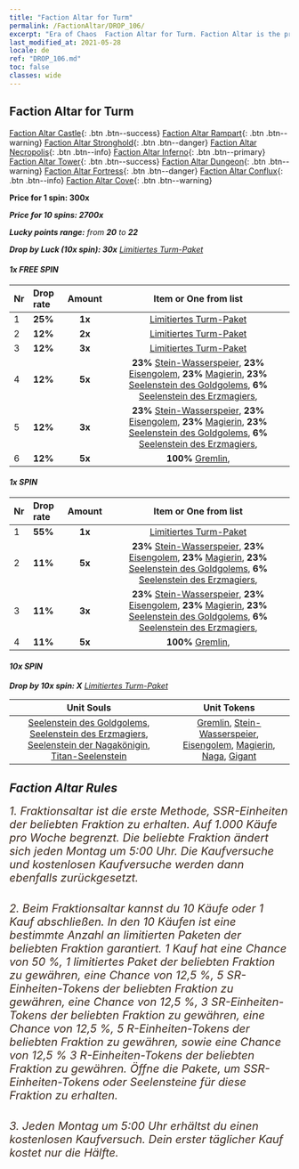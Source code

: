```yaml
---
title: "Faction Altar for Turm"
permalink: /FactionAltar/DROP_106/
excerpt: "Era of Chaos  Faction Altar for Turm. Faction Altar is the primary method for obtaining SSR units from the popular faction. Limited to 1,000 purchases each week. The popular faction changes at 05:00 every Monday. Purchase attempts and free purchase attempts will also reset then."
last_modified_at: 2021-05-28
locale: de
ref: "DROP_106.md"
toc: false
classes: wide
---
```


##  Faction Altar for **Turm**

  [Faction Altar Castle](/de/FactionAltar/DROP_101/){: .btn .btn--success} [Faction Altar Rampart](/de/FactionAltar/DROP_102/){: .btn .btn--warning} [Faction Altar Stronghold](/de/FactionAltar/DROP_103/){: .btn .btn--danger} [Faction Altar Necropolis](/de/FactionAltar/DROP_104/){: .btn .btn--info} [Faction Altar Inferno](/de/FactionAltar/DROP_105/){: .btn .btn--primary} [Faction Altar Tower](/de/FactionAltar/DROP_106/){: .btn .btn--success} [Faction Altar Dungeon](/de/FactionAltar/DROP_107/){: .btn .btn--warning} [Faction Altar Fortress](/de/FactionAltar/DROP_108/){: .btn .btn--danger} [Faction Altar Conflux](/de/FactionAltar/DROP_109/){: .btn .btn--info} [Faction Altar Cove](/de/FactionAltar/DROP_112/){: .btn .btn--warning} 

  **Price for 1 spin: 300x** <i class="fas fa-gem"/>

  **Price for 10 spins: 2700x** <i class="fas fa-gem"/>

  **Lucky points range:** from **20** to **22**

  **Drop by Luck (10x spin): 30x** [Limitiertes Turm-Paket](/ItemsDE/con_2110/)

####  1x FREE SPIN 

  |    Nr    |  Drop rate  |  Amount   |   Item or One from list  |
  |:---------|:------------|:---------:|:------------------------:|
  | 1 | **25%** | **1x** | [Limitiertes Turm-Paket](/ItemsDE/con_2110/) |
  | 2 | **12%** | **2x** | [Limitiertes Turm-Paket](/ItemsDE/con_2110/) |
  | 3 | **12%** | **3x** | [Limitiertes Turm-Paket](/ItemsDE/con_2110/) |
  | 4 | **12%** | **5x** |  **23%** [Stein-Wasserspeier](/ItemsDE/unt_236/),  **23%** [Eisengolem](/ItemsDE/unt_237/),  **23%** [Magierin](/ItemsDE/unt_238/),  **23%** [Seelenstein des Goldgolems](/ItemsDE/unt_322/),  **6%** [Seelenstein des Erzmagiers](/ItemsDE/unt_323/),  |
  | 5 | **12%** | **3x** |  **23%** [Stein-Wasserspeier](/ItemsDE/unt_236/),  **23%** [Eisengolem](/ItemsDE/unt_237/),  **23%** [Magierin](/ItemsDE/unt_238/),  **23%** [Seelenstein des Goldgolems](/ItemsDE/unt_322/),  **6%** [Seelenstein des Erzmagiers](/ItemsDE/unt_323/),  |
  | 6 | **12%** | **5x** |  **100%** [Gremlin](/ItemsDE/unt_235/),  |


####  1x SPIN 

  |    Nr    |  Drop rate  |  Amount   |   Item or One from list  |
  |:---------|:------------|:---------:|:------------------------:|
  | 1 | **55%** | **1x** | [Limitiertes Turm-Paket](/ItemsDE/con_2110/) |
  | 2 | **11%** | **5x** |  **23%** [Stein-Wasserspeier](/ItemsDE/unt_236/),  **23%** [Eisengolem](/ItemsDE/unt_237/),  **23%** [Magierin](/ItemsDE/unt_238/),  **23%** [Seelenstein des Goldgolems](/ItemsDE/unt_322/),  **6%** [Seelenstein des Erzmagiers](/ItemsDE/unt_323/),  |
  | 3 | **11%** | **3x** |  **23%** [Stein-Wasserspeier](/ItemsDE/unt_236/),  **23%** [Eisengolem](/ItemsDE/unt_237/),  **23%** [Magierin](/ItemsDE/unt_238/),  **23%** [Seelenstein des Goldgolems](/ItemsDE/unt_322/),  **6%** [Seelenstein des Erzmagiers](/ItemsDE/unt_323/),  |
  | 4 | **11%** | **5x** |  **100%** [Gremlin](/ItemsDE/unt_235/),  |


####  10x SPIN 

  **Drop by 10x spin: X** [Limitiertes Turm-Paket](/ItemsDE/con_2110/)

  |    Unit Souls    |  Unit Tokens  |
  |:----------------:|:-------------:|
  | [Seelenstein des Goldgolems](/ItemsDE/unt_322/), [Seelenstein des Erzmagiers](/ItemsDE/unt_323/), [Seelenstein der Nagakönigin](/ItemsDE/unt_325/), [Titan-Seelenstein](/ItemsDE/unt_326/) | [Gremlin](/ItemsDE/unt_235/), [Stein-Wasserspeier](/ItemsDE/unt_236/), [Eisengolem](/ItemsDE/unt_237/), [Magierin](/ItemsDE/unt_238/), [Naga](/ItemsDE/unt_240/), [Gigant](/ItemsDE/unt_241/) |



## Faction Altar Rules

  <span style="color: #3c2a1e;font-size:20px">1. Fraktionsaltar ist die erste Methode, SSR-Einheiten der beliebten Fraktion zu erhalten. Auf 1.000 Käufe pro Woche begrenzt. Die beliebte Fraktion ändert sich jeden Montag um 5:00 Uhr. Die Kaufversuche und kostenlosen Kaufversuche werden dann ebenfalls zurückgesetzt.</span><br/>

<br/>  <span style="color: #3c2a1e;font-size:20px">2. Beim Fraktionsaltar kannst du 10 Käufe oder 1 Kauf abschließen. In den 10 Käufen ist eine bestimmte Anzahl an limitierten Paketen der beliebten Fraktion garantiert. 1 Kauf hat eine Chance von 50 %, 1 limitiertes Paket der beliebten Fraktion zu gewähren, eine Chance von 12,5 %, 5 SR-Einheiten-Tokens der beliebten Fraktion zu gewähren, eine Chance von 12,5 %, 3 SR-Einheiten-Tokens der beliebten Fraktion zu gewähren, eine Chance von 12,5 %, 5 R-Einheiten-Tokens der beliebten Fraktion zu gewähren, sowie eine Chance von 12,5 % 3 R-Einheiten-Tokens der beliebten Fraktion zu gewähren. Öffne die Pakete, um SSR-Einheiten-Tokens oder Seelensteine für diese Fraktion zu erhalten.</span>

<br/>  <span style="color: #3c2a1e;font-size:20px">3. Jeden Montag um 5:00 Uhr erhältst du einen kostenlosen Kaufversuch. Dein erster täglicher Kauf kostet nur die Hälfte.</span><br/>

<br/>